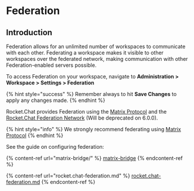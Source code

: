 # Federation

## Introduction

Federation allows for an unlimited number of workspaces to communicate with each other. Federating a workspace makes it visible to other workspaces over the federated network, making communication with other Federation-enabled servers possible.

To access Federation on your workspace, navigate to **Administration > Workspace > Settings > Federation**

{% hint style="success" %}
Remember always to hit **Save Changes** to apply any changes made.
{% endhint %}

Rocket.Chat provides Federation using the [Matrix Protocol](https://matrix.org/) and the [Rocket.Chat Federation Network](rocket.chat-federation.md) (Will be deprecated on 6.0.0).

{% hint style="info" %}
We strongly recommend federating using [Matrix Protocol](https://matrix.org/)
{% endhint %}

See the guide on configuring federation:

{% content-ref url="matrix-bridge/" %}
[matrix-bridge](matrix-bridge/)
{% endcontent-ref %}

{% content-ref url="rocket.chat-federation.md" %}
[rocket.chat-federation.md](rocket.chat-federation.md)
{% endcontent-ref %}

##

